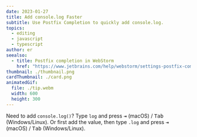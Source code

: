 ```yaml
---
date: 2023-01-27
title: Add console.log Faster
subtitle: Use Postfix Completion to quickly add console.log.
topics:
  - editing
  - javascript
  - typescript
author: er
seealso:
  - title: Postfix completion in WebStorm
    href: "https://www.jetbrains.com/help/webstorm/settings-postfix-completion.html"
thumbnail: ./thumbnail.png
cardThumbnail: ./card.png
animatedGif:
  file: ./tip.webm
  width: 600
  height: 300
---
```


Need to add `console.log()`?
Type `log` and press <kbd>⇥</kbd> (macOS) / <kbd>Tab</kbd> (Windows/Linux).
Or first add the value, then type `.log` and press <kbd>⇥</kbd> (macOS) / <kbd>Tab</kbd> (Windows/Linux).
